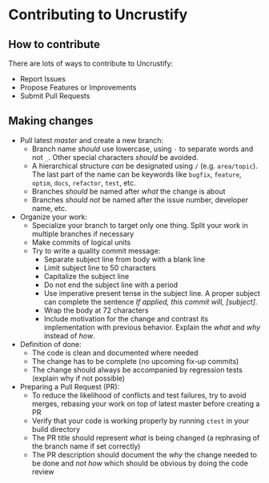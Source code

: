 # Contributing to Uncrustify

## How to contribute

There are lots of ways to contribute to Uncrustify:
- Report Issues
- Propose Features or Improvements
- Submit Pull Requests

## Making changes

* Pull latest _master_ and create a new branch:
    - Branch name _should_ use lowercase, using `-` to separate words and not `_`. Other special characters _should_ be avoided.
    - A hierarchical structure _can_ be designated using `/` (e.g. `area/topic`). The last part of the name can be keywords like `bugfix`, `feature`, `optim`, `docs`, `refactor`, `test`, etc.
    - Branches _should_ be named after _what_ the change is about
    - Branches _should not_ be named after the issue number, developer name, etc.
* Organize your work:
    - Specialize your branch to target only one thing. Split your work in multiple branches if necessary
    - Make commits of logical units
    - Try to write a quality commit message:
        + Separate subject line from body with a blank line
        + Limit subject line to 50 characters
        + Capitalize the subject line
        + Do not end the subject line with a period
        + Use imperative present tense in the subject line. A proper subject can complete the sentence _If applied, this commit will, [subject]_.
        + Wrap the body at 72 characters
        + Include motivation for the change and contrast its implementation with previous behavior. Explain the _what_ and _why_ instead of _how_.
* Definition of done:
    - The code is clean and documented where needed
    - The change has to be complete (no upcoming fix-up commits)
    - The change should always be accompanied by regression tests (explain why if not possible)
* Preparing a Pull Request (PR):
    - To reduce the likelihood of conflicts and test failures, try to avoid merges, rebasing your work on top of latest master before creating a PR 
    - Verify that your code is working properly by running `ctest` in your build directory
    - The PR title should represent _what_ is being changed (a rephrasing of the branch name if set correctly)
    - The PR description should document the _why_ the change needed to be done and _not how_ which should be obvious by doing the code review
